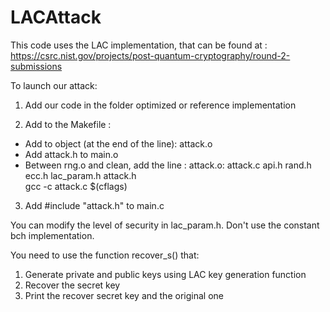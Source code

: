 # LACAttack

This code uses the LAC implementation, that can be found at : https://csrc.nist.gov/projects/post-quantum-cryptography/round-2-submissions

To launch our attack:
1. Add our code in the folder optimized or reference implementation

2. Add to the Makefile :
  * Add to object (at the end of the line): attack.o
  * Add attack.h to main.o
  * Between rng.o and clean, add the line : attack.o: attack.c api.h rand.h ecc.h lac_param.h attack.h
                                                 <br/> gcc -c attack.c $(cflags)
3. Add #include "attack.h" to main.c

You can modify the level of security in lac_param.h. Don't use the constant bch implementation.

You need to use the function recover_s() that:
  1. Generate private and public keys using LAC key generation function
  2. Recover the secret key
  3. Print the recover secret key and the original one
